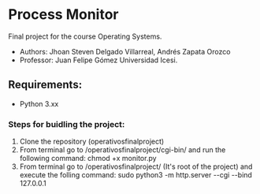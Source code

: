 # Process Monitor
Final project for the course Operating Systems.
- Authors: Jhoan Steven Delgado Villarreal, Andrés Zapata Orozco
- Professor: Juan Felipe Gómez
Universidad Icesi.

## Requirements:
- Python 3.xx

### Steps for buidling the project:
1. Clone the repository (operativosfinalproject)
2. From terminal go to /operativosfinalproject/cgi-bin/ and run the following command: chmod +x monitor.py
3. From terminal go to /operativosfinalproject/ (It's root of the project) and execute the folling command: sudo python3 -m http.server --cgi --bind 127.0.0.1




